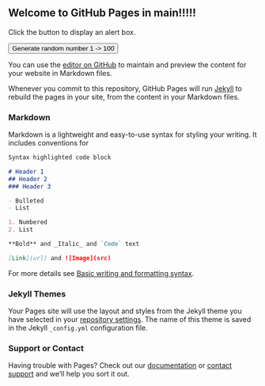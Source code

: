 ## Welcome to GitHub Pages in main!!!!!

<script src="http://code.jquery.com/jquery-1.4.2.min.js">
<script src="https://github.com/fboegard/mersennetwistergenerator/blob/main/mersennetwister.js">
</script>

<p>Click the button to display an alert box.</p>

<button onclick="myFunction()">Generate random number 1 -> 100</button>

<script>
 var mt = new MersenneTwister(seed); // if no seed is defined, seed randomly
 var mt2 = new MersenneTwister();
 
function myFunction() {

//   alert("Hello! I am an alert box!");
 var randomnr = mt.int();
 var randomnr2 = mt2.int();

   alert("Random " + randomnr) ;    // random 32-bit integer
   alert("Random2 " + randomnr2);
}
</script>


You can use the [editor on GitHub](https://github.com/fboegard/mersennetwistergenerator/edit/gh-pages/index.md) to maintain and preview the content for your website in Markdown files.

Whenever you commit to this repository, GitHub Pages will run [Jekyll](https://jekyllrb.com/) to rebuild the pages in your site, from the content in your Markdown files.

### Markdown

Markdown is a lightweight and easy-to-use syntax for styling your writing. It includes conventions for

```markdown
Syntax highlighted code block

# Header 1
## Header 2
### Header 3

- Bulleted
- List

1. Numbered
2. List

**Bold** and _Italic_ and `Code` text

[Link](url) and ![Image](src)
```

For more details see [Basic writing and formatting syntax](https://docs.github.com/en/github/writing-on-github/getting-started-with-writing-and-formatting-on-github/basic-writing-and-formatting-syntax).

### Jekyll Themes

Your Pages site will use the layout and styles from the Jekyll theme you have selected in your [repository settings](https://github.com/fboegard/mersennetwistergenerator/settings/pages). The name of this theme is saved in the Jekyll `_config.yml` configuration file.

### Support or Contact

Having trouble with Pages? Check out our [documentation](https://docs.github.com/categories/github-pages-basics/) or [contact support](https://support.github.com/contact) and we’ll help you sort it out.
